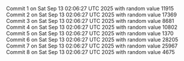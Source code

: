 Commit 1 on Sat Sep 13 02:06:27 UTC 2025 with random value 11915
Commit 2 on Sat Sep 13 02:06:27 UTC 2025 with random value 17369
Commit 3 on Sat Sep 13 02:06:27 UTC 2025 with random value 8681
Commit 4 on Sat Sep 13 02:06:27 UTC 2025 with random value 10802
Commit 5 on Sat Sep 13 02:06:27 UTC 2025 with random value 1370
Commit 6 on Sat Sep 13 02:06:27 UTC 2025 with random value 28205
Commit 7 on Sat Sep 13 02:06:27 UTC 2025 with random value 25967
Commit 8 on Sat Sep 13 02:06:27 UTC 2025 with random value 4675
